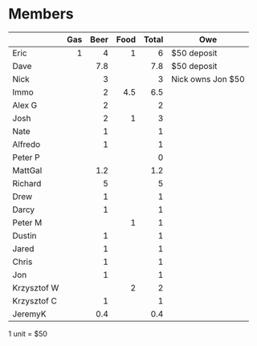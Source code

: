# Members

|           |Gas|Beer|Food|Total|Owe
|-----------|--:|---:|---:|----:|---
|Eric       |  1|   4|   1|    6|$50 deposit
|Dave       |   | 7.8|    |  7.8|$50 deposit
|Nick       |   |   3|    |    3|Nick owns Jon $50
|Immo       |   |   2| 4.5|  6.5|
|Alex G     |   |   2|    |    2|
|Josh       |   |   2|   1|    3|
|Nate       |   |   1|    |    1|
|Alfredo    |   |   1|    |    1|
|Peter P    |   |    |    |    0|
|MattGal    |   | 1.2|    |  1.2|
|Richard    |   |   5|    |    5|
|Drew       |   |   1|    |    1|
|Darcy      |   |   1|    |    1|
|Peter M    |   |    |   1|    1|
|Dustin     |   |   1|    |    1|
|Jared      |   |   1|    |    1|
|Chris      |   |   1|    |    1|
|Jon        |   |   1|    |    1|
|Krzysztof W|   |    |   2|    2|
|Krzysztof C|   |   1|    |    1|
|JeremyK    |   | 0.4|    |  0.4|

1 unit = $50
